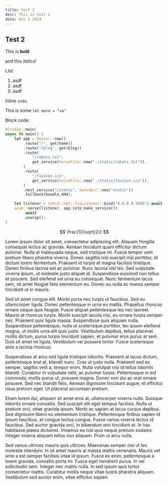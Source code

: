 ```yaml
---
title: Test 2
desc: This is test 2
date: Nov 1 2024
---
```



## Test 2

This is __bold__

and this _italics_!

List:
1. asdf
2. asdf
3. asdf

Inline `code`.

This is some `let more = "xa"`

Block code:
```rust
#[tokio::main]
async fn main() {
    let app = Router::new()
        .route("/", get(home))
        .route("/blog", get(blog))
        .route(
            "/robots.txt",
            get_service(ServeFile::new("./static/robots.txt")),
        )
        .route(
            "/favicon.ico",
            get_service(ServeFile::new("./static/favicon.ico")),
        )
        .nest_service("/static", ServeDir::new("static"))
        .fallback(handle_404);

    let listener = tokio::net::TcpListener::bind("0.0.0.0:3000").await.unwrap();
    axum::serve(listener, app.into_make_service())
        .await
        .unwrap();
}
```


$$ \frac{1}{\sqrt{2}} $$

Lorem ipsum dolor sit amet, consectetur adipiscing elit. Aliquam fringilla consequat lectus ac gravida. Aenean tincidunt quam efficitur dictum pulvinar. Nulla at malesuada neque, sed tristique mi. Fusce tempor sem pretium libero pharetra viverra. Donec sagittis nisl suscipit nisl porttitor, id dictum lorem fermentum. Praesent id turpis at magna facilisis tristique. Donec finibus lacinia est ac pulvinar. Nunc lacinia nisl leo. Sed vulputate viverra ipsum, ut molestie justo aliquet id. Suspendisse euismod non tellus et posuere. Sed eleifend vel urna eu consequat. Nunc fermentum lacus sem, sit amet feugiat felis elementum eu. Donec eu nulla ac massa semper tincidunt ut in mauris.

Sed sit amet congue elit. Morbi porta nec turpis ut faucibus. Sed eu ullamcorper ligula. Donec pellentesque in urna eu mattis. Phasellus rhoncus ornare neque quis feugiat. Fusce aliquet pellentesque leo nec laoreet. Mauris at rhoncus turpis. Morbi suscipit iaculis nisi, eu ornare turpis semper nec. Praesent quis ligula massa. Suspendisse quis aliquam nulla. Suspendisse pellentesque, nulla ut scelerisque porttitor, leo ipsum eleifend magna, ut mollis urna elit quis justo. Vestibulum dapibus, tellus placerat mollis dictum, purus turpis tincidunt sapien, et pulvinar eros purus at sem. Duis sit amet mi ligula. Vestibulum vel posuere tortor. Fusce scelerisque ante a lacinia rhoncus.

Suspendisse at arcu sed ligula tristique lobortis. Praesent at lacus dictum, pellentesque erat at, blandit nunc. Cras ut justo nulla. Praesent sed ex semper, sagittis velit a, tempor enim. Nulla volutpat nisi id tellus lobortis blandit. Curabitur in vulputate velit, ac pulvinar turpis. Pellentesque in est commodo, mollis purus ut, posuere magna. Donec non dui ac erat ornare posuere. Sed nec blandit felis. Aenean dignissim tincidunt augue, et efficitur risus pretium eget. Ut placerat accumsan pretium.

Etiam lorem dui, aliquam sit amet eros at, ullamcorper viverra nulla. Quisque lobortis ornare convallis. Sed suscipit elit eget tempus facilisis. Nulla ut pretium orci, vitae gravida ipsum. Morbi ac sapien at lacus cursus dapibus. Sed dignissim libero eu elementum tristique. Pellentesque finibus sapien id ipsum faucibus, at congue lectus congue. Fusce varius viverra lectus id faucibus. Sed auctor gravida orci, in bibendum orci tincidunt at. In hac habitasse platea dictumst. Vivamus eu nisl quis neque pretium sodales. Integer viverra aliquam tellus non aliquam. Proin ut arcu nulla.

Sed varius ultrices mauris quis ultrices. Maecenas semper nisi ut leo molestie interdum. In sit amet mauris at massa mattis venenatis. Mauris vel ante a est semper facilisis vitae id ipsum. Fusce ex enim, pellentesque a lorem gravida, convallis porta mi. Fusce eget hendrerit purus. In vel sollicitudin sem. Integer nec mattis nulla. In sed ipsum quis tortor consectetur mattis. Curabitur mollis neque vitae turpis pharetra aliquam. Vestibulum sed auctor enim, vitae efficitur sapien.
